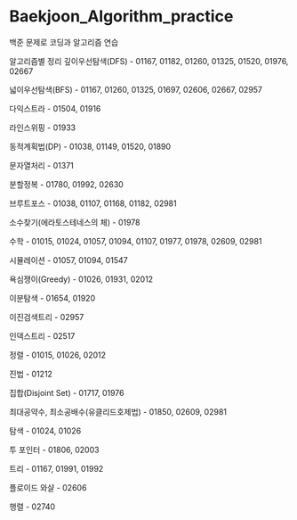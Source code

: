 # Baekjoon_Algorithm_practice
백준 문제로 코딩과 알고리즘 연습

알고리즘별 정리
깊이우선탐색(DFS) - 01167, 01182, 01260, 01325, 01520, 01976, 02667

넓이우선탐색(BFS) - 01167, 01260, 01325, 01697, 02606, 02667, 02957

다익스트라 - 01504, 01916

라인스위핑 - 01933

동적계획법(DP) - 01038, 01149, 01520, 01890

문자열처리 - 01371

분할정복 - 01780, 01992, 02630

브루트포스 - 01038, 01107, 01168, 01182, 02981

소수찾기(에라토스테네스의 체) - 01978

수학 - 01015, 01024, 01057, 01094, 01107, 01977, 01978, 02609, 02981

시뮬레이션 - 01057, 01094, 01547

욕심쟁이(Greedy) - 01026, 01931, 02012

이분탐색 - 01654, 01920

이진검색트리 - 02957

인덱스트리 - 02517

정렬 - 01015, 01026, 02012

진법 - 01212

집합(Disjoint Set) - 01717, 01976

최대공약수, 최소공배수(유클리드호제법) - 01850, 02609, 02981

탐색 - 01024, 01026

투 포인터 - 01806, 02003

트리 - 01167, 01991, 01992

플로이드 와샬 - 02606

행렬 - 02740
